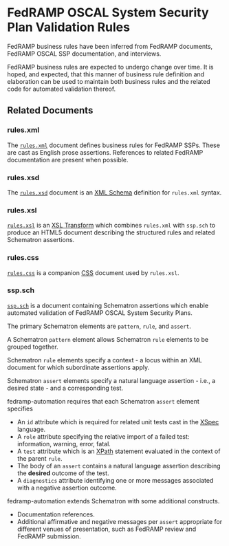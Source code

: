 # FedRAMP OSCAL System Security Plan Validation Rules

FedRAMP business rules have been inferred from 
FedRAMP documents, 
FedRAMP OSCAL SSP documentation, 
and interviews.

FedRAMP business rules are expected to undergo change over time. It is hoped, and expected, that this manner
of business rule definition and elaboration can be used to maintain both business rules and the
related code for automated validation thereof.

## Related Documents

### rules.xml

The [`rules.xml`](rules.xml) document defines business rules for FedRAMP SSPs.
These are cast as English prose assertions. References to related FedRAMP documentation are present when possible.

### rules.xsd

The [`rules.xsd`](rules.xsd) document is an [XML Schema](https://www.w3.org/TR/xmlschema11-1/) definition
for `rules.xml` syntax.

### rules.xsl

[`rules.xsl`](rules.xsl) is an [XSL Transform](https://www.w3.org/TR/xslt-30/) which combines `rules.xml` with `ssp.sch` to produce an HTML5
document describing the structured rules and related Schematron assertions.

### rules.css

[`rules.css`](rules.css) is a companion [CSS](https://www.w3.org/Style/CSS/) document used by `rules.xsl`.

### ssp.sch

[`ssp.sch`](ssp.sch) is a document containing Schematron assertions which enable automated validation
of FedRAMP OSCAL System Security Plans.

The primary Schematron elements are `pattern`, `rule`, and `assert`.

A Schematron `pattern` element allows Schematron `rule` elements to be grouped together.

Schematron `rule` elements specify a context - a locus within an XML document for which subordinate assertions apply.

Schematron `assert` elements specify a natural language assertion - i.e., a desired state - and a corresponding test.

fedramp-automation requires that each Schematron `assert` element specifies

- An `id` attribute which is required for related unit tests cast in the [XSpec](https://github.com/xspec/xspec) language.
- A `role` attribute specifying the relative import of a failed test: information, warning, error, fatal.
- A `test` attribute which is an [XPath](https://www.w3.org/TR/xpath-31/) statement evaluated in the context of the parent `rule`.
- The body of an `assert` contains a natural language assertion describing the **desired** outcome of the test.
- A `diagnostics` attribute identifying one or more messages associated with a negative assertion outcome.

fedramp-automation extends Schematron with some additional constructs.

- Documentation references.
- Additional affirmative and negative messages per `assert` appropriate for different venues of presentation, such as FedRAMP review and FedRAMP submission.

